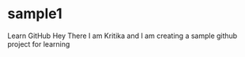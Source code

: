 # sample1
Learn GitHub
Hey There I am Kritika and I am creating a sample github project for learning
